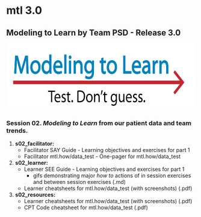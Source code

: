 # mtl 3.0

## Modeling to Learn by Team PSD - Release 3.0

<img src = "https://github.com/lzim/teampsd/blob/master/resources/logos/mtl_testdontguess_sm.png"
     height = "175" width = "650">

### Session 02. *Modeling to Learn* from our **patient data** and **team trends.**

1. **s02_facilitator:**
    - Facilitator SAY Guide - Learning objectives and exercises for part 1
    - Facilitator mtl.how/data_test - One-pager for mtl.how/data_test
2. **s02_learner:**
    - Learner SEE Guide - Learning objectives and exercises for part 1
      - gifs demonstrating major *how to* actions of in session exercises and between session exercises (.md)
    - Learner cheatsheets for mtl.how/data_test (with screenshots) (.pdf)
3.  **s02_resources:**
    - Learner cheatsheets for mtl.how/data_test (with screenshots) (.pdf)
    - CPT Code cheatsheet for mtl.how/data_test (.pdf)
